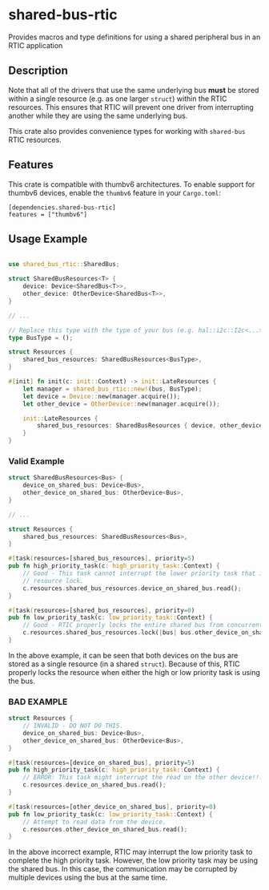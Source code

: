 # shared-bus-rtic
Provides macros and type definitions for using a shared peripheral bus in an RTIC application

## Description

Note that all of the drivers that use the same underlying bus **must** be stored within a single
resource (e.g. as one larger `struct`) within the RTIC resources. This ensures that RTIC will
prevent one driver from interrupting another while they are using the same underlying bus.

This crate also provides convenience types for working with `shared-bus` RTIC resources.

## Features

This crate is compatible with thumbv6 architectures. To enable support for thumbv6
devices, enable the `thumbv6` feature in your `Cargo.toml`:
```
[dependencies.shared-bus-rtic]
features = ["thumbv6"]
```

## Usage Example
```rust

use shared_bus_rtic::SharedBus;

struct SharedBusResources<T> {
    device: Device<SharedBus<T>>,
    other_device: OtherDevice<SharedBus<T>>,
}

// ...

// Replace this type with the type of your bus (e.g. hal::i2c::I2c<...>).
type BusType = ();

struct Resources {
    shared_bus_resources: SharedBusResources<BusType>,
}

#[init] fn init(c: init::Context) -> init::LateResources {
    let manager = shared_bus_rtic::new!(bus, BusType);
    let device = Device::new(manager.acquire());
    let other_device = OtherDevice::new(manager.acquire());

    init::LateResources {
        shared_bus_resources: SharedBusResources { device, other_device },
    }
}
```

### Valid Example

```rust
struct SharedBusResources<Bus> {
    device_on_shared_bus: Device<Bus>,
    other_device_on_shared_bus: OtherDevice<Bus>,
}

// ...

struct Resources {
    shared_bus_resources: SharedBusResources<Bus>,
}

#[task(resources=[shared_bus_resources], priority=5)
pub fn high_priority_task(c: high_priority_task::Context) {
    // Good - This task cannot interrupt the lower priority task that is using the bus because of a
    // resource lock.
    c.resources.shared_bus_resources.device_on_shared_bus.read();
}

#[task(resources=[shared_bus_resources], priority=0)
pub fn low_priority_task(c: low_priority_task::Context) {
    // Good - RTIC properly locks the entire shared bus from concurrent access.
    c.resources.shared_bus_resources.lock(|bus| bus.other_device_on_shared_bus.read());
}
```

In the above example, it can be seen that both devices on the bus are stored as a single resource
(in a shared `struct`). Because of this, RTIC properly locks the resource when either the high or
low priority task is using the bus.

### BAD EXAMPLE

```rust
struct Resources {
    // INVALID - DO NOT DO THIS.
    device_on_shared_bus: Device<Bus>,
    other_device_on_shared_bus: OtherDevice<Bus>,
}

#[task(resources=[device_on_shared_bus], priority=5)
pub fn high_priority_task(c: high_priority_task::Context) {
    // ERROR: This task might interrupt the read on the other device!!!
    c.resources.device_on_shared_bus.read();
}

#[task(resources=[other_device_on_shared_bus], priority=0)
pub fn low_priority_task(c: low_priority_task::Context) {
    // Attempt to read data from the device.
    c.resources.other_device_on_shared_bus.read();
}
```

In the above incorrect example, RTIC may interrupt the low priority task to complete the high
priority task. However, the low priority task may be using the shared bus. In this case, the
communication may be corrupted by multiple devices using the bus at the same time.
